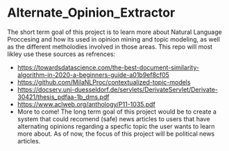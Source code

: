 # Alternate_Opinion_Extractor
The short term goal of this project is to learn more about Natural Language Proccesing and how its used in opinion mining and topic modeling, as well as the different metholodies involved in those areas. This repo will most likley use these sources as refrences:
- https://towardsdatascience.com/the-best-document-similarity-algorithm-in-2020-a-beginners-guide-a01b9ef8cf05
- https://github.com/MilaNLProc/contextualized-topic-models
- https://docserv.uni-duesseldorf.de/servlets/DerivateServlet/Derivate-30421/thesis_pdfaa-1b_dms.pdf
- https://www.aclweb.org/anthology/P11-1035.pdf
- More to come!
The long term goal of this project would be to create a system that could recomend (safe) news articles to users that have alternating opinions regarding a specfic topic the user wants to learn more about. As of now, the focus of this project will be political news articles. 
